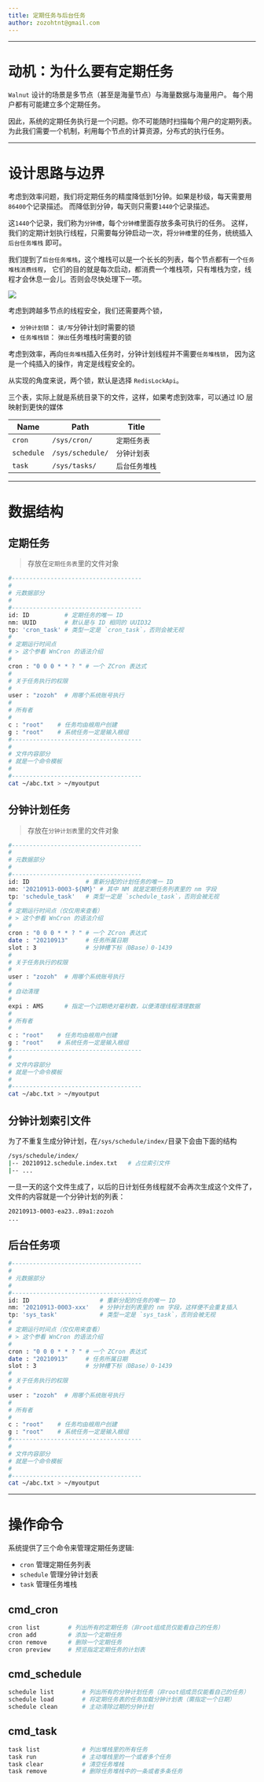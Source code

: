 ```yaml
---
title: 定期任务与后台任务
author: zozohtnt@gmail.com
---
```


------------------------------------------
# 动机：为什么要有定期任务

`Walnut` 设计的场景是多节点（甚至是海量节点）与海量数据与海量用户。
每个用户都有可能建立多个定期任务。

因此，系统的定期任务执行是一个问题。你不可能随时扫描每个用户的定期列表。
为此我们需要一个机制，利用每个节点的计算资源，分布式的执行任务。

--------------------------------------
# 设计思路与边界

考虑到效率问题，我们将定期任务的精度降低到1分钟。如果是秒级，每天需要用`86400`个记录描述。
而降低到分钟，每天则只需要`1440`个记录描述。

这`1440`个记录，我们称为`分钟槽`，每个`分钟槽`里面存放多条可执行的任务。
这样，我们的定期计划执行线程，只需要每分钟启动一次，将`分钟槽`里的任务，统统插入`后台任务堆栈`
即可。

我们提到了`后台任务堆栈`，这个堆栈可以是一个长长的列表，每个节点都有一个`任务堆栈消费线程`，
它们的目的就是每次启动，都消费一个堆栈项，只有堆栈为空，线程才会休息一会儿。否则会尽快处理下一项。

![](cron-task-overview.png)

考虑到跨越多节点的线程安全，我们还需要两个锁，

- `分钟计划锁`： `读/写`分钟计划时需要的锁
- `任务堆栈锁`： `弹出`任务堆栈时需要的锁

考虑到效率，再向`任务堆栈`插入任务时，分钟计划线程并不需要`任务堆栈锁`，
因为这是一个纯插入的操作，肯定是线程安全的。

从实现的角度来说，两个锁，默认是选择 `RedisLockApi`。

三个表，实际上就是系统目录下的文件，这样，如果考虑到效率，可以通过 IO 层映射到更快的媒体

Name       | Path             | Title
-----------|------------------|---------------------
`cron`     | `/sys/cron/`     | `定期任务表`
`schedule` | `/sys/schedule/` | `分钟计划表`
`task`     | `/sys/tasks/`    | `后台任务堆栈`

--------------------------------------
# 数据结构

## 定期任务

> 存放在`定期任务表`里的文件对象

```bash
#-------------------------------------
#
# 元数据部分
#
#-------------------------------------
id: ID          # 定期任务的唯一 ID
nm: UUID        # 默认是与 ID 相同的 UUID32
tp: 'cron_task' # 类型一定是 `cron_task`，否则会被无视
#
# 定期运行时间点
# > 这个参看 WnCron 的语法介绍
#
cron : "0 0 0 * * ? " # 一个 ZCron 表达式
#
# 关于任务执行的权限
#
user : "zozoh"  # 用哪个系统账号执行
#
# 所有者
#
c : "root"    # 任务均由根用户创建
g : "root"    # 系统任务一定是输入根组
#-------------------------------------
#
# 文件内容部分
# 就是一个命令模板
#
#-------------------------------------
cat ~/abc.txt > ~/myoutput
```

## 分钟计划任务

> 存放在`分钟计划表`里的文件对象

```bash
#-------------------------------------
#
# 元数据部分
#
#-------------------------------------
id: ID                # 重新分配的计划任务的唯一 ID
nm: '20210913-0003-${NM}' # 其中 NM 就是定期任务列表里的 nm 字段
tp: 'schedule_task'   # 类型一定是 `schedule_task`，否则会被无视
#
# 定期运行时间点（仅仅用来查看）
# > 这个参看 WnCron 的语法介绍
#
cron : "0 0 0 * * ? " # 一个 ZCron 表达式
date : "20210913"     # 任务所属日期
slot : 3              # 分钟槽下标（0Base）0-1439
#
# 关于任务执行的权限
#
user : "zozoh"  # 用哪个系统账号执行
#
# 自动清理
#
expi : AMS      # 指定一个过期绝对毫秒数，以便清理线程清理数据
#
# 所有者
#
c : "root"    # 任务均由根用户创建
g : "root"    # 系统任务一定是输入根组
#-------------------------------------
#
# 文件内容部分
# 就是一个命令模板
#
#-------------------------------------
cat ~/abc.txt > ~/myoutput
```

## 分钟计划索引文件

为了不重复生成分钟计划，在`/sys/schedule/index/`目录下会由下面的结构

```bash
/sys/schedule/index/
|-- 20210912.schedule.index.txt   # 占位索引文件
|-- ...
```

一旦一天的这个文件生成了，以后的日计划任务线程就不会再次生成这个文件了，
文件的内容就是一个分钟计划的列表：

```bash
20210913-0003-ea23..89a1:zozoh
...
```

## 后台任务项

```bash
#-------------------------------------
#
# 元数据部分
#
#-------------------------------------
id: ID                    # 重新分配的任务的唯一 ID
nm: '20210913-0003-xxx'   # 分钟计划列表里的 nm 字段，这样便不会重复插入
tp: 'sys_task'            # 类型一定是 `sys_task`，否则会被无视
#
# 定期运行时间点（仅仅用来查看）
# > 这个参看 WnCron 的语法介绍
#
cron : "0 0 0 * * ? " # 一个 ZCron 表达式
date : "20210913"     # 任务所属日期
slot : 3              # 分钟槽下标（0Base）0-1439
#
# 关于任务执行的权限
#
user : "zozoh"  # 用哪个系统账号执行
#
# 所有者
#
c : "root"    # 任务均由根用户创建
g : "root"    # 系统任务一定是输入根组
#-------------------------------------
#
# 文件内容部分
# 就是一个命令模板
#
#-------------------------------------
cat ~/abc.txt > ~/myoutput
```

--------------------------------------
# 操作命令

系统提供了三个命令来管理定期任务逻辑:

- `cron` 管理定期任务列表
- `schedule` 管理分钟计划表
- `task` 管理任务堆栈

## cmd_cron

```bash
cron list        # 列出所有的定期任务（非root组成员仅能看自己的任务）
cron add         # 添加一个定期任务
cron remove      # 删除一个定期任务
cron preview     # 预览指定定期任务的计划表
```

## cmd_schedule

```bash
schedule list        # 列出所有的分钟计划任务（非root组成员仅能看自己的任务）
schedule load        # 将定期任务表的任务加载分钟计划表（需指定一个日期）
schedule clean       # 主动清除过期的分钟计划
```

## cmd_task

```bash
task list            # 列出堆栈里的所有任务
task run             # 主动堆栈里的一个或者多个任务
task clear           # 清空任务堆栈
task remove          # 删除任务堆栈中的一条或者多条任务
```